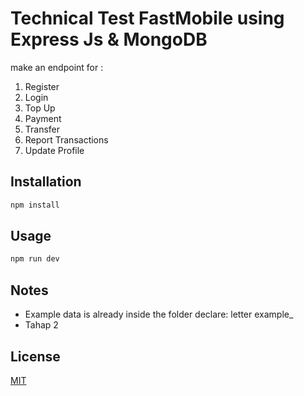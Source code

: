 # Technical Test FastMobile using Express Js & MongoDB

make an endpoint for : 
1. Register
2. Login
3. Top Up
4. Payment
5. Transfer
6. Report Transactions
7. Update Profile

## Installation

```bash
npm install
```

## Usage

```javascript
npm run dev
```

## Notes
- Example data is already inside the folder declare: letter example_
- Tahap 2

## License
[MIT](https://choosealicense.com/licenses/mit/)
